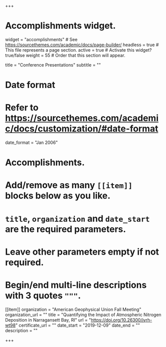 +++
# Accomplishments widget.
widget = "accomplishments"  # See https://sourcethemes.com/academic/docs/page-builder/
headless = true  # This file represents a page section.
active = true  # Activate this widget? true/false
weight = 55  # Order that this section will appear.

title = "Conference Presentations"
subtitle = ""

# Date format
#   Refer to https://sourcethemes.com/academic/docs/customization/#date-format
date_format = "Jan 2006"

# Accomplishments.
#   Add/remove as many `[[item]]` blocks below as you like.
#   `title`, `organization` and `date_start` are the required parameters.
#   Leave other parameters empty if not required.
#   Begin/end multi-line descriptions with 3 quotes `"""`.

[[item]]
  organization = "American Geophysical Union Fall Meeting"
  organization_url = ""
  title = "Quantifying the Impact of Atmospheric Nitrogen Deposition in Narragansett Bay, RI"
  url = "https://doi.org/10.26300/jyrh-wt98"
  certificate_url = ""
  date_start = "2019-12-09"
  date_end = ""
  description = ""

+++
